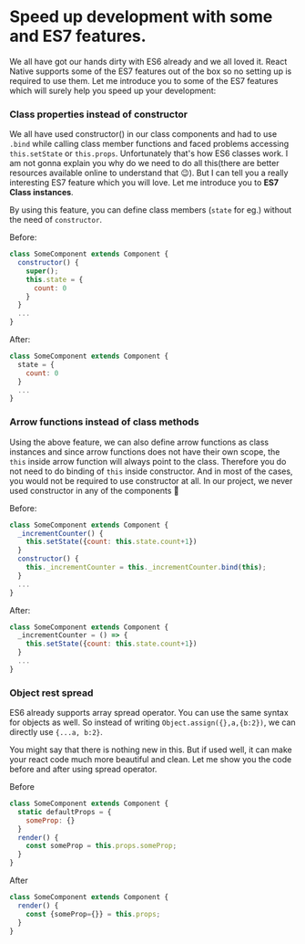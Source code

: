 # Speed up development with some and ES7 features.

We all have got our hands dirty with ES6 already and we all loved it. React Native supports some of the ES7 features out of the box so no setting up is required to use them. Let me introduce you to some of the ES7 features which will surely help you speed up your development:


### Class properties instead of constructor

We all have used constructor() in our class components and had to use `.bind` while calling class member functions and faced problems accessing `this.setState` or `this.props`. Unfortunately that's how ES6 classes work. I am not gonna explain you why do we need to do all this(there are better resources available online to understand that 😉). But I can tell you a really interesting ES7 feature which you will love. Let me introduce you to <b>ES7 Class instances</b>.

By using this feature, you can define class members (`state` for eg.) without the need of `constructor`.

Before:
```js
class SomeComponent extends Component {
  constructor() {
    super();
    this.state = {
      count: 0
    }
  }
  ...
}
```
After:
```js
class SomeComponent extends Component {
  state = {
    count: 0
  }
  ...
}
```

### Arrow functions instead of class methods

Using the above feature, we can also define arrow functions as class instances and since arrow functions does not have their own scope, the `this` inside arrow function will always point to the class. Therefore you do not need to do binding of `this` inside constructor. And in most of the cases, you would not be required to use constructor at all. In our project, we never used constructor in any of the components 🤘

Before:
```js
class SomeComponent extends Component {
  _incrementCounter() {
    this.setState({count: this.state.count+1})
  }
  constructor() {
    this._incrementCounter = this._incrementCounter.bind(this);
  }
  ...
}
```
After:
```js
class SomeComponent extends Component {
  _incrementCounter = () => {
    this.setState({count: this.state.count+1})
  }
  ...
}
```


### Object rest spread
ES6 already supports array spread operator. You can use the same syntax for objects as well. So instead of writing `Object.assign({},a,{b:2})`, we can directly use `{...a, b:2}`.

You might say that there is nothing new in this. But if used well, it can make your react code much more beautiful and clean. Let me show you the code before and after using spread operator.


Before
```js
class SomeComponent extends Component {
  static defaultProps = {
    someProp: {}
  }
  render() {
    const someProp = this.props.someProp;
  }
}
```

After

```js
class SomeComponent extends Component {
  render() {
    const {someProp={}} = this.props;
  }
}
```
